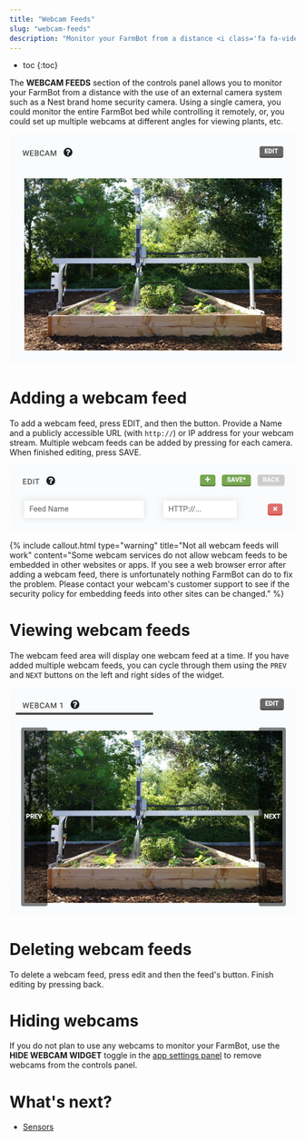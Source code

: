 ```yaml
---
title: "Webcam Feeds"
slug: "webcam-feeds"
description: "Monitor your FarmBot from a distance <i class='fa fa-video-camera'></i>\n[Open this panel in the app](https://my.farm.bot/app/designer/controls)"
---
```


* toc
{:toc}

The **WEBCAM FEEDS** section of the controls panel allows you to monitor your FarmBot from a distance with the use of an external camera system such as a Nest brand home security camera. Using a single camera, you could monitor the entire FarmBot bed while controlling it remotely, or, you could set up multiple webcams at different angles for viewing plants, etc.

![webcam feeds](_images/webcam_feeds.png)

# Adding a webcam feed
To add a webcam feed, press <span class="fb-button fb-gray">EDIT</span>, and then the <span class="fb-button fb-green"><i class='fa fa-plus'></i></span> button. Provide a <span class="fb-input">Name</span> and a publicly accessible <span class="fb-input">URL</span> (with `http://`) or IP address for your webcam stream. Multiple webcam feeds can be added by pressing <span class="fb-button fb-green"><i class='fa fa-plus'></i></span> for each camera. When finished editing, press <span class="fb-button fb-green">SAVE</span>.

![edit webcam feeds](_images/edit_webcam_feeds.png)



{%
include callout.html
type="warning"
title="Not all webcam feeds will work"
content="Some webcam services do not allow webcam feeds to be embedded in other websites or apps. If you see a web browser error after adding a webcam feed, there is unfortunately nothing FarmBot can do to fix the problem. Please contact your webcam's customer support to see if the security policy for embedding feeds into other sites can be changed."
%}

# Viewing webcam feeds
The webcam feed area will display one webcam feed at a time. If you have added multiple webcam feeds, you can cycle through them using the `PREV` and `NEXT` buttons on the left and right sides of the widget.

![view multiple webcam feeds](_images/view_multiple_webcam_feeds.png)

# Deleting webcam feeds
To delete a webcam feed, press <span class="fb-button fb-gray">edit</span> and then the feed's <span class="fb-button fb-red"><i class='fa fa-times'></i></span> button. Finish editing by pressing <span class="fb-button fb-gray">back</span>.

# Hiding webcams
If you do not plan to use any webcams to monitor your FarmBot, use the **HIDE WEBCAM WIDGET** toggle in the [app settings panel](../settings/account-settings.md) to remove webcams from the controls panel.

# What's next?

 * [Sensors](../sensors.md)
